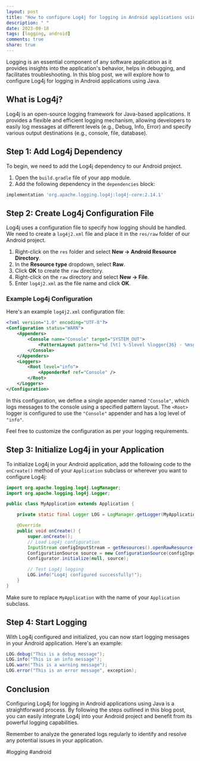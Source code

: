 ```yaml
---
layout: post
title: "How to configure Log4j for logging in Android applications using Java"
description: " "
date: 2023-09-18
tags: [logging, android]
comments: true
share: true
---
```


Logging is an essential component of any software application as it provides insights into the application's behavior, helps in debugging, and facilitates troubleshooting. In this blog post, we will explore how to configure Log4j for logging in Android applications using Java.

## What is Log4j?

Log4j is an open-source logging framework for Java-based applications. It provides a flexible and efficient logging mechanism, allowing developers to easily log messages at different levels (e.g., Debug, Info, Error) and specify various output destinations (e.g., console, file, database).

## Step 1: Add Log4j Dependency

To begin, we need to add the Log4j dependency to our Android project.

1. Open the `build.gradle` file of your app module.
2. Add the following dependency in the `dependencies` block:

```groovy
implementation 'org.apache.logging.log4j:log4j-core:2.14.1'
```

## Step 2: Create Log4j Configuration File

Log4j uses a configuration file to specify how logging should be handled. We need to create a `log4j2.xml` file and place it in the `res/raw` folder of our Android project.

1. Right-click on the `res` folder and select **New -> Android Resource Directory**.
2. In the **Resource type** dropdown, select **Raw**.
3. Click **OK** to create the `raw` directory.
4. Right-click on the `raw` directory and select **New -> File**.
5. Enter `log4j2.xml` as the file name and click **OK**.

### Example Log4j Configuration

Here's an example `log4j2.xml` configuration file:

```xml
<?xml version="1.0" encoding="UTF-8"?>
<Configuration status="WARN">
    <Appenders>
        <Console name="Console" target="SYSTEM_OUT">
            <PatternLayout pattern="%d [%t] %-5level %logger{36} - %msg%n" />
        </Console>
    </Appenders>
    <Loggers>
        <Root level="info">
            <AppenderRef ref="Console" />
        </Root>
    </Loggers>
</Configuration>
```

In this configuration, we define a single appender named `"Console"`, which logs messages to the console using a specified pattern layout. The `<Root>` logger is configured to use the `"Console"` appender and has a log level of `"info"`.

Feel free to customize the configuration as per your logging requirements.

## Step 3: Initialize Log4j in your Application

To initialize Log4j in your Android application, add the following code to the `onCreate()` method of your `Application` subclass or wherever you want to configure Log4j:

```java
import org.apache.logging.log4j.LogManager;
import org.apache.logging.log4j.Logger;

public class MyApplication extends Application {

    private static final Logger LOG = LogManager.getLogger(MyApplication.class);

    @Override
    public void onCreate() {
        super.onCreate();
        // Load Log4j configuration
        InputStream configInputStream = getResources().openRawResource(R.raw.log4j2);
        ConfigurationSource source = new ConfigurationSource(configInputStream);
        Configurator.initialize(null, source);

        // Test Log4j logging
        LOG.info("Log4j configured successfully!");
    }
}
```

Make sure to replace `MyApplication` with the name of your `Application` subclass.

## Step 4: Start Logging

With Log4j configured and initialized, you can now start logging messages in your Android application. Here's an example:

```java
LOG.debug("This is a debug message");
LOG.info("This is an info message");
LOG.warn("This is a warning message");
LOG.error("This is an error message", exception);
```

## Conclusion

Configuring Log4j for logging in Android applications using Java is a straightforward process. By following the steps outlined in this blog post, you can easily integrate Log4j into your Android project and benefit from its powerful logging capabilities. 

Remember to analyze the generated logs regularly to identify and resolve any potential issues in your application.

#logging #android